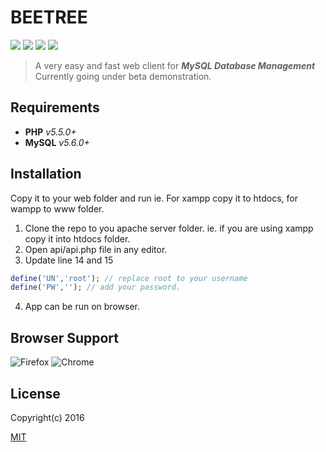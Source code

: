 # BEETREE
![](https://img.shields.io/github/repo-size/pranay-k/beetree?color=blue&logo=angular&style=flat-square) ![](https://img.shields.io/github/issues/pranay-k/beetree?style=flat-square) ![](https://img.shields.io/github/license/pranay-k/beetree?color=violet&style=flat-square) ![](https://img.shields.io/github/v/tag/pranay-k/beetree?color=orange&style=flat-square)


> A very easy and fast web client for ***MySQL Database Management***
Currently going under beta demonstration.


## Requirements

* **PHP** *v5.5.0+*
* **MySQL** *v5.6.0+*

## Installation
Copy it to your web folder and run ie. For xampp copy it to htdocs, for wampp to www folder.
1. Clone the repo to you apache server folder. ie. if you are using xampp copy it into htdocs folder.
2. Open api/api.php file in any editor.
3. Update line 14 and 15
```php
define('UN','root'); // replace root to your username
define('PW',''); // add your password.
```
4. App can be run on browser.

## Browser Support
![Firefox](https://cdn3.iconfinder.com/data/icons/browsers-1/512/Browser_B-64.png)
![Chrome](https://cdn3.iconfinder.com/data/icons/browsers-1/512/Browser_A-64.png)

## License

Copyright(c) 2016

[MIT](https://raw.githubusercontent.com/Pranay-K/beetree-beta/master/LICENSE)

